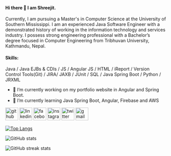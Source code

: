 #### Hi there 👋 I am Shreejit.
Currently, I am pursuing a Master's in Computer Science at the University of Southern Mississippi.
I am an experienced Java Software Engineer with a demonstrated history of working in the information technology and services industry. I possess strong engineering professional with a Bachelor’s degree focused in Computer Engineering from Tribhuvan University, Kathmandu, Nepal.

#### Skills: 
Java / Java EJBs & CDIs / JS / Angular JS / HTML / iReport / Version Control Tools(Git) / JIRA/ JAXB / JUnit / SQL / Java Spring Boot / Python / JRXML 

- 🔭 I’m currently working on my portfolio website in Angular and Spring Boot. 
- 🌱 I’m currently learning Java Spring Boot, Angular, Firebase and AWS 


[<img src='https://cdn.jsdelivr.net/npm/simple-icons@3.0.1/icons/github.svg' alt='github' height='40'>](https://github.com/bshreejit)  [<img src='https://cdn.jsdelivr.net/npm/simple-icons@3.0.1/icons/linkedin.svg' alt='linkedin' height='40'>](https://www.linkedin.com/in/bshreejit/)  [<img src='https://cdn.jsdelivr.net/npm/simple-icons@3.0.1/icons/facebook.svg' alt='facebook' height='40'>](https://www.facebook.com/bshreejit)  [<img src='https://cdn.jsdelivr.net/npm/simple-icons@3.0.1/icons/instagram.svg' alt='instagram' height='40'>](https://www.instagram.com/bshreejit/)  [<img src='https://cdn.jsdelivr.net/npm/simple-icons@3.0.1/icons/twitter.svg' alt='twitter' height='40'>](https://twitter.com/bshreejit)  [<img src='https://cdn.jsdelivr.net/npm/simple-icons@3.0.1/icons/gmail.svg' alt='gmail' height='40'>](bshreejit@gmail.com)  

[![Top Langs](https://github-readme-stats.vercel.app/api/top-langs/?username=bshreejit)](https://github.com/anuraghazra/github-readme-stats)

![GitHub stats](https://github-readme-stats.vercel.app/api?username=bshreejit&show_icons=true&count_private=true)  

![GitHub streak stats](https://github-readme-streak-stats.herokuapp.com/?user=bshreejit)  

